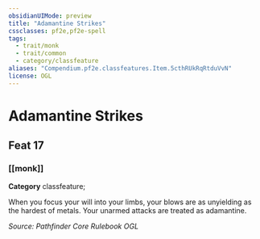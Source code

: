 ```yaml
---
obsidianUIMode: preview
title: "Adamantine Strikes"
cssclasses: pf2e,pf2e-spell
tags:
  - trait/monk
  - trait/common
  - category/classfeature
aliases: "Compendium.pf2e.classfeatures.Item.5cthRUkRqRtduVvN"
license: OGL
---
```

# Adamantine Strikes
## Feat 17
### [[monk]]

**Category** classfeature; 




When you focus your will into your limbs, your blows are as unyielding as the hardest of metals. Your unarmed attacks are treated as adamantine.

*Source: Pathfinder Core Rulebook*
*OGL*